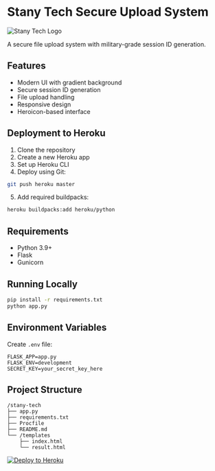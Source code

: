 # Stany Tech Secure Upload System

![Stany Tech Logo](https://files.catbox.moe/rmxujw.jpeg)

A secure file upload system with military-grade session ID generation.

## Features
- Modern UI with gradient background
- Secure session ID generation
- File upload handling
- Responsive design
- Heroicon-based interface

## Deployment to Heroku

1. Clone the repository
2. Create a new Heroku app
3. Set up Heroku CLI
4. Deploy using Git:

```bash
git push heroku master
```

5. Add required buildpacks:
```bash
heroku buildpacks:add heroku/python
```

## Requirements
- Python 3.9+
- Flask
- Gunicorn

## Running Locally

```bash
pip install -r requirements.txt
python app.py
```

## Environment Variables
Create `.env` file:
```
FLASK_APP=app.py
FLASK_ENV=development
SECRET_KEY=your_secret_key_here
```

## Project Structure
```
/stany-tech
├── app.py
├── requirements.txt
├── Procfile
├── README.md
└── /templates
    ├── index.html
    └── result.html
```

[![Deploy to Heroku](https://www.herokucdn.com/deploy/button.svg)](https://heroku.com/deploy)

